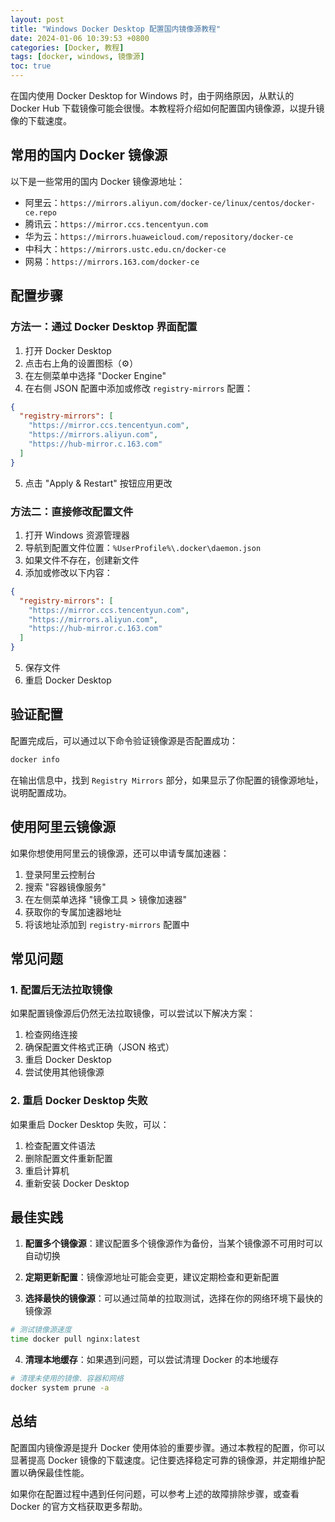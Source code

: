```yaml
---
layout: post
title: "Windows Docker Desktop 配置国内镜像源教程"
date: 2024-01-06 10:39:53 +0800
categories: [Docker, 教程]
tags: [docker, windows, 镜像源]
toc: true
---
```


在国内使用 Docker Desktop for Windows 时，由于网络原因，从默认的 Docker Hub 下载镜像可能会很慢。本教程将介绍如何配置国内镜像源，以提升镜像的下载速度。

## 常用的国内 Docker 镜像源

以下是一些常用的国内 Docker 镜像源地址：

- 阿里云：`https://mirrors.aliyun.com/docker-ce/linux/centos/docker-ce.repo`
- 腾讯云：`https://mirror.ccs.tencentyun.com`
- 华为云：`https://mirrors.huaweicloud.com/repository/docker-ce`
- 中科大：`https://mirrors.ustc.edu.cn/docker-ce`
- 网易：`https://mirrors.163.com/docker-ce`

## 配置步骤

### 方法一：通过 Docker Desktop 界面配置

1. 打开 Docker Desktop
2. 点击右上角的设置图标（⚙️）
3. 在左侧菜单中选择 "Docker Engine"
4. 在右侧 JSON 配置中添加或修改 `registry-mirrors` 配置：

```json
{
  "registry-mirrors": [
    "https://mirror.ccs.tencentyun.com",
    "https://mirrors.aliyun.com",
    "https://hub-mirror.c.163.com"
  ]
}
```

5. 点击 "Apply & Restart" 按钮应用更改

### 方法二：直接修改配置文件

1. 打开 Windows 资源管理器
2. 导航到配置文件位置：`%UserProfile%\.docker\daemon.json`
3. 如果文件不存在，创建新文件
4. 添加或修改以下内容：

```json
{
  "registry-mirrors": [
    "https://mirror.ccs.tencentyun.com",
    "https://mirrors.aliyun.com",
    "https://hub-mirror.c.163.com"
  ]
}
```

5. 保存文件
6. 重启 Docker Desktop

## 验证配置

配置完成后，可以通过以下命令验证镜像源是否配置成功：

```bash
docker info
```

在输出信息中，找到 `Registry Mirrors` 部分，如果显示了你配置的镜像源地址，说明配置成功。

## 使用阿里云镜像源

如果你想使用阿里云的镜像源，还可以申请专属加速器：

1. 登录阿里云控制台
2. 搜索 "容器镜像服务"
3. 在左侧菜单选择 "镜像工具 > 镜像加速器"
4. 获取你的专属加速器地址
5. 将该地址添加到 `registry-mirrors` 配置中

## 常见问题

### 1. 配置后无法拉取镜像

如果配置镜像源后仍然无法拉取镜像，可以尝试以下解决方案：

1. 检查网络连接
2. 确保配置文件格式正确（JSON 格式）
3. 重启 Docker Desktop
4. 尝试使用其他镜像源

### 2. 重启 Docker Desktop 失败

如果重启 Docker Desktop 失败，可以：

1. 检查配置文件语法
2. 删除配置文件重新配置
3. 重启计算机
4. 重新安装 Docker Desktop

## 最佳实践

1. **配置多个镜像源**：建议配置多个镜像源作为备份，当某个镜像源不可用时可以自动切换

2. **定期更新配置**：镜像源地址可能会变更，建议定期检查和更新配置

3. **选择最快的镜像源**：可以通过简单的拉取测试，选择在你的网络环境下最快的镜像源

```bash
# 测试镜像源速度
time docker pull nginx:latest
```

4. **清理本地缓存**：如果遇到问题，可以尝试清理 Docker 的本地缓存

```bash
# 清理未使用的镜像、容器和网络
docker system prune -a
```

## 总结

配置国内镜像源是提升 Docker 使用体验的重要步骤。通过本教程的配置，你可以显著提高 Docker 镜像的下载速度。记住要选择稳定可靠的镜像源，并定期维护配置以确保最佳性能。

如果你在配置过程中遇到任何问题，可以参考上述的故障排除步骤，或查看 Docker 的官方文档获取更多帮助。
